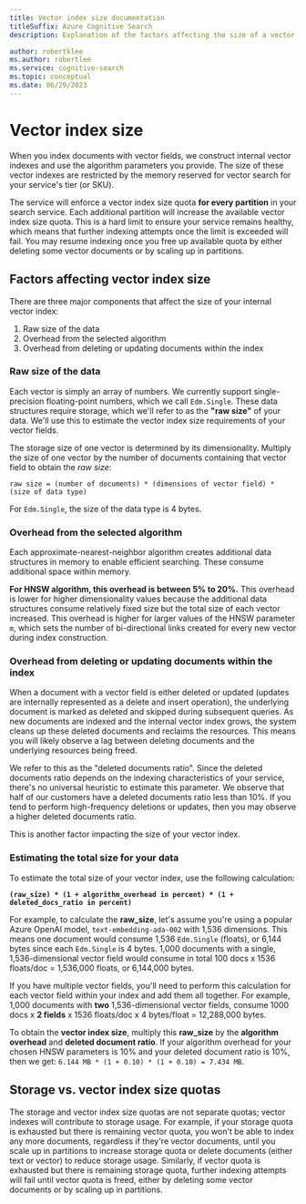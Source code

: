 ```yaml
---
title: Vector index size documentation
titleSuffix: Azure Cognitive Search
description: Explanation of the factors affecting the size of a vector index.

author: robertklee
ms.author: robertlee
ms.service: cognitive-search
ms.topic: conceptual
ms.date: 06/29/2023
---
```


# Vector index size

When you index documents with vector fields, we construct internal vector indexes and use the algorithm parameters you provide. The size of these vector indexes are restricted by the memory reserved for vector search for your service's tier (or SKU).

The service will enforce a vector index size quota **for every partition** in your search service. Each additional partition will increase the available vector index size quota. This is a hard limit to ensure your service remains healthy, which means that further indexing attempts once the limit is exceeded will fail. You may resume indexing once you free up available quota by either deleting some vector documents or by scaling up in partitions.

## Factors affecting vector index size

There are three major components that affect the size of your internal vector index:

1. Raw size of the data
1. Overhead from the selected algorithm
1. Overhead from deleting or updating documents within the index

### Raw size of the data

Each vector is simply an array of numbers. We currently support single-precision floating-point numbers, which we call `Edm.Single`. These data structures require storage, which we'll refer to as the **"raw size"** of your data. We'll use this to estimate the vector index size requirements of your vector fields.

The storage size of one vector is determined by its dimensionality. Multiply the size of one vector by the number of documents containing that vector field to obtain the _raw size_: 

`raw size = (number of documents) * (dimensions of vector field) * (size of data type)`

For `Edm.Single`, the size of the data type is 4 bytes.

### Overhead from the selected algorithm

Each approximate-nearest-neighbor algorithm creates additional data structures in memory to enable efficient searching. These consume additional space within memory. 

**For HNSW algorithm, this overhead is between 5% to 20%.** This overhead is lower for higher dimensionality values because the additional data structures consume relatively fixed size but the total size of each vector increased. This overhead is higher for larger values of the HNSW parameter `m`, which sets the number of bi-directional links created for every new vector during index construction.

### Overhead from deleting or updating documents within the index

When a document with a vector field is either deleted or updated (updates are internally represented as a delete and insert operation), the underlying document is marked as deleted and skipped during subsequent queries. As new documents are indexed and the internal vector index grows, the system cleans up these deleted documents and reclaims the resources. This means you will likely observe a lag between deleting documents and the underlying resources being freed.

We refer to this as the "deleted documents ratio". Since the deleted documents ratio depends on the indexing characteristics of your service, there's no universal heuristic to estimate this parameter. We observe that half of our customers have a deleted documents ratio less than 10%. If you tend to perform high-frequency deletions or updates, then you may observe a higher deleted documents ratio.

This is another factor impacting the size of your vector index.

### Estimating the total size for your data

To estimate the total size of your vector index, use the following calculation:

**`(raw_size) * (1 + algorithm_overhead in percent) * (1 + deleted_docs_ratio in percent)`**

For example, to calculate the **raw_size**, let's assume you're using a popular Azure OpenAI model, `text-embedding-ada-002` with 1,536 dimensions. This means one document would consume 1,536 `Edm.Single` (floats), or 6,144 bytes since each `Edm.Single` is 4 bytes. 1,000 documents with a single, 1,536-dimensional vector field would consume in total 100 docs x 1536 floats/doc = 1,536,000 floats, or 6,144,000 bytes.

If you have multiple vector fields, you'll need to perform this calculation for each vector field within your index and add them all together. For example, 1,000 documents with **two** 1,536-dimensional vector fields, consume 1000 docs x **2 fields** x 1536 floats/doc x 4 bytes/float = 12,288,000 bytes. 

To obtain the **vector index size**, multiply this **raw_size** by the **algorithm overhead** and **deleted document ratio**. If your algorithm overhead for your chosen HNSW parameters is 10% and your deleted document ratio is 10%, then we get: `6.144 MB * (1 + 0.10) * (1 + 0.10) = 7.434 MB`.

## Storage vs. vector index size quotas

The storage and vector index size quotas are not separate quotas; vector indexes will contribute to storage usage. For example, if your storage quota is exhausted but there is remaining vector quota, you won't be able to index any more documents, regardless if they're vector documents, until you scale up in partitions to increase storage quota or delete documents (either text or vector) to reduce storage usage. Similarly, if vector quota is exhausted but there is remaining storage quota, further indexing attempts will fail until vector quota is freed, either by deleting some vector documents or by scaling up in partitions.